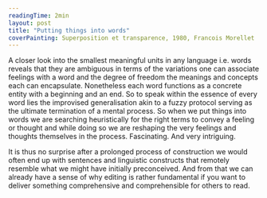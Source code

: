 ```yaml
---
readingTime: 2min
layout: post
title: "Putting things into words"
coverPainting: Superposition et transparence, 1980, Francois Morellet
---
```

A closer look into the smallest meaningful units in any language i.e. words reveals that they are ambiguous in terms of the variations one can associate feelings with a word and the degree of freedom the meanings and concepts each can encapsulate. Nonetheless each word functions as a concrete entity with a beginning and an end. So to speak within the essence of every word lies the improvised generalisation akin to a fuzzy protocol serving as the ultimate termination of a mental process. So when we put things into words we are searching heuristically for the right terms to convey a feeling or thought and while doing so we are reshaping the very feelings and thoughts themselves in the process. Fascinating. And very intriguing.

It is thus no surprise after a prolonged process of construction we would often end up with sentences and linguistic constructs that remotely resemble what we might have initially preconceived. And from that we can already have a sense of why editing is rather fundamental if you want to deliver something comprehensive and comprehensible for others to read.
